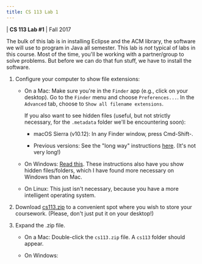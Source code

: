 ```yaml
---
title: CS 113 Lab 1
---
```


<div id="header">

| **CS 113 Lab #1**
| Fall 2017

</div>

The bulk of this lab is in installing Eclipse and the ACM library, the
software we will use to program in Java all semester. This lab is *not*
typical of labs in this course. Most of the time, you'll be working with
a partner/group to solve problems. But before we can do that fun stuff,
we have to install the software.

1. Configure your computer to show file extensions:

   *  On a Mac: Make sure you're in the `Finder` app (e.g., click on your desktop).
      Go to the `Finder` menu and choose `Preferences...`. In the `Advanced` tab,
      choose to `Show all filename extensions`.

      If you also want to see hidden files (useful, but not strictly necessary,
      for the `.metadata` folder we'll be encountering soon):

      - macOS Sierra (v10.12): In any Finder window, press Cmd-Shift-.

      - Previous versions: See the "long way" instructions [here](https://ianlunn.co.uk/articles/quickly-showhide-hidden-files-mac-os-x-mavericks/). (It's not very long!)

   *  On Windows: [Read this](https://www.howtohaven.com/system/show-file-extensions-in-windows-explorer.shtml). These instructions also have you show hidden files/folders,
      which I have found more necessary on Windows than on Mac.

   *  On Linux: This just isn't necessary, because you have a more intelligent operating system.

2. Download [cs113.zip](cs113.zip) to a convenient spot where you wish to store your
   coursework. (Please, don't just put it on your desktop!)

3. Expand the .zip file.

   *  On a Mac: Double-click the `cs113.zip` file. A `cs113` folder should appear.

   *  On Windows: 

     

